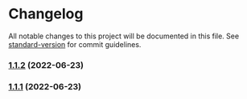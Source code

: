 # Changelog

All notable changes to this project will be documented in this file. See [standard-version](https://github.com/conventional-changelog/standard-version) for commit guidelines.

### [1.1.2](https://github.com/lazyperson/fe-start-kit/compare/v1.1.1...v1.1.2) (2022-06-23)

### [1.1.1](https://github.com/lazyperson/fe-start-kit/compare/v1.0.0...v1.1.1) (2022-06-23)
